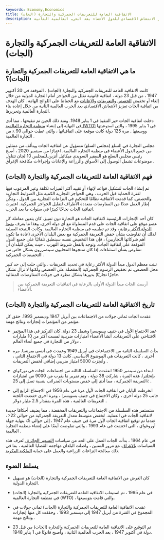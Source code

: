 ```yaml
---
keywords: Economy,Economics
title: الاتفاقية العامة للتعريفات الجمركية والتجارة (الجات)
description: الاتفاقية العامة للتعريفات الجمركية والتجارة (الجات) هي معاهدة تجارة دولية تهدف إلى تعزيز الانتعاش الاقتصادي للدول الأعضاء بعد الحرب العالمية الثانية.
---
```


# الاتفاقية العامة للتعريفات الجمركية والتجارة (الجات)
## ما هي الاتفاقية العامة للتعريفات الجمركية والتجارة (الجات)؟

كانت الاتفاقية العامة للتعريفات الجمركية والتجارة (الجات) ، الموقعة في 30 أكتوبر 1947 ، من قبل 23 دولة ، اتفاقية قانونية تقلل من الحواجز أمام التجارة الدولية من خلال إلغاء أو تخفيض [الحصص](/subsidy) [والتعريفات](/tariff) [والإعانات](/quota) مع الحفاظ على اللوائح الهامة . كان الهدف من اتفاقية الجات تعزيز الانتعاش الاقتصادي بعد الحرب العالمية الثانية من خلال إعادة بناء التجارة العالمية وتحريرها.

دخلت اتفاقية الجات حيز التنفيذ في 1 يناير 1948. ومنذ ذلك الحين تم تنقيحها ، مما أدى في النهاية إلى إنشاء [منظمة التجارة العالمية (WTO)](/wto) في 1 يناير 1995 ، والتي استوعبتها ووسعتها . مرة 125 دولة كانت موقعة على اتفاقياتها ، والتي غطت حوالي 90 ٪ من التجارة العالمية .

مجلس التجارة في السلع (مجلس السلع) مسؤول عن اتفاقية الجات ويتألف من ممثلين من جميع الدول الأعضاء في منظمة التجارة العالمية. اعتبارًا من سبتمبر 2020 ، أصبح رئيس مجلس السلع هو السفير السويدي ميكائيل أنزين.للمجلس 10 لجان تتناول موضوعات تشمل الوصول إلى الأسواق والزراعة والإعانات وإجراءات مكافحة الإغراق .

## فهم الاتفاقية العامة للتعريفات الجمركية والتجارة (الجات)

تم إنشاء الجات لتشكيل قواعد لإنهاء أو تقييد أكثر الميزات تكلفة وغير المرغوب فيها لفترة الحماية قبل الحرب ، وهي الحواجز التجارية الكمية مثل الضوابط التجارية والحصص. كما قدمت الاتفاقية نظامًا للتحكيم في النزاعات التجارية بين الدول ، ومكّن إطار العمل عددًا من المفاوضات متعددة الأطراف لتقليل الحواجز الجمركية. اعتبرت اتفاقية الجات نجاحًا كبيرًا في سنوات ما بعد الحرب.

كان أحد الإنجازات الرئيسية لاتفاقية الجات هو التجارة دون تمييز. كان يتعين معاملة كل عضو موقع على اتفاقية الجات على قدم المساواة مع أي دولة أخرى. وهذا ما يعرف [بمبدأ الدولة الأكثر رعاية](/mostfavorednation) ، وقد تم تطبيقه في منظمة التجارة العالمية. وكانت النتيجة العملية لذلك أن تفاوضت بشأن خفض التعريفة الجمركية مع بعض البلدان الأخرى (عادة ما تكون أهم شركائها التجاريين) ، فإن هذا التخفيض نفسه سينطبق تلقائيًا على جميع الدول الموقعة على اتفاقية الجات. وتوجد بالفعل شروط التهرب ، حيث يمكن للبلدان أن تتفاوض بشأن استثناءات إذا كان منتجوها المحليون سيتضررون بشكل خاص من التخفيضات الجمركية .

تبنت معظم الدول مبدأ الدولة الأكثر رعاية في تحديد التعريفات ، والتي حلت إلى حد كبير محل الحصص. تم تخفيض الرسوم الجمركية (المفضلة على الحصص ولكنها لا تزال تشكل حاجزًا تجاريًا) بدورها بشكل مطرد في جولات المفاوضات المتتالية.

> أرست الجات مبدأ الدولة الأولى بالرعاية في اتفاقيات التعريفة الجمركية بين الأعضاء.

>

## تاريخ الاتفاقية العامة للتعريفات الجمركية والتجارة (الجات)

عقدت الجات ثماني جولات من الاجتماعات بين أبريل 1947 وديسمبر 1993. حقق كل مؤتمر من المؤتمرات إنجازات ونتائج مهمة.

- عقد الاجتماع الأول في جنيف بسويسرا وشمل 23 دولة. كان التركيز في هذا المؤتمر الافتتاحي على التعريفات. أنشأ الأعضاء امتيازات ضريبية لمست أكثر من 10 مليارات دولار من التجارة في جميع أنحاء العالم .

- بدأت السلسلة الثانية من الاجتماعات في أبريل 1949 وعقدت في أنسي بفرنسا. مرة أخرى ، كانت التعريفات هي الموضوع الأساسي. كانت 13 دولة في الاجتماع الثاني ، وأنجزت 5000 امتياز ضريبي إضافي لخفض التعريفات .

- ابتداء من سبتمبر 1950 انعقدت السلسلة الثالثة من اجتماعات الجات في توركواي بإنجلترا. هذه المرة ، شاركت 38 دولة ، وتم تمرير ما يقرب من 9000 من امتيازات التعريفة الجمركية ، مما أدى إلى خفض مستويات الضرائب بنسبة تصل إلى 25٪ .

- انخرطت اليابان في اتفاقية الجات لأول مرة في عام 1956 في الاجتماع الرابع إلى جانب 25 دولة أخرى ، وكان الاجتماع في جنيف بسويسرا ، ومرة أخرى خفضت اللجنة التعريفات العالمية ، هذه المرة بمقدار 2.5 مليار دولار .

ستستمر هذه السلسلة من الاجتماعات والتعريفات المخفضة ، مما يضيف أحكامًا جديدة لاتفاقية الجات في العملية. انخفض متوسط معدل التعريفة الجمركية من حوالي 22٪ ، عندما تم توقيع اتفاقية الجات لأول مرة في جنيف عام 1947 ، إلى حوالي 5٪ بنهاية جولة أوروغواي ، التي اختتمت في عام 1993 ، والتي تفاوضت أيضًا على إنشاء منظمة التجارة العالمية .

في عام 1964 ، بدأت الجات العمل على الحد من سياسات [التسعير الجائرة .](/predatory-pricing) تُعرف هذه السياسات [بالإغراق](/dumping). مع مرور السنين ، واصلت البلدان مهاجمة القضايا العالمية ، بما في ذلك معالجة النزاعات الزراعية والعمل على حماية [الملكية الفكرية](/intellectualproperty).

## يسلط الضوء

- كان الغرض من الاتفاقية العامة للتعريفات الجمركية والتجارة (الجات) هو تسهيل التجارة الدولية.

- في عام 1995 ، تم استيعاب الاتفاقية العامة للتعريفات الجمركية والتجارة (الجات) في منظمة التجارة العالمية (WTO) ، والتي قامت بتوسيعها.

- عقدت الاتفاقية العامة للتعريفات الجمركية والتجارة (الجات) ثماني جولات في المجموع في الفترة من أبريل 1947 إلى ديسمبر 1993 ، وحققت كل منها إنجازات ونتائج مهمة .

- تم التوقيع على الاتفاقية العامة للتعريفات الجمركية والتجارة (الجات) من قبل 23 دولة في أكتوبر 1947 ، بعد الحرب العالمية الثانية ، وأصبح قانونًا في 1 يناير 1948.

